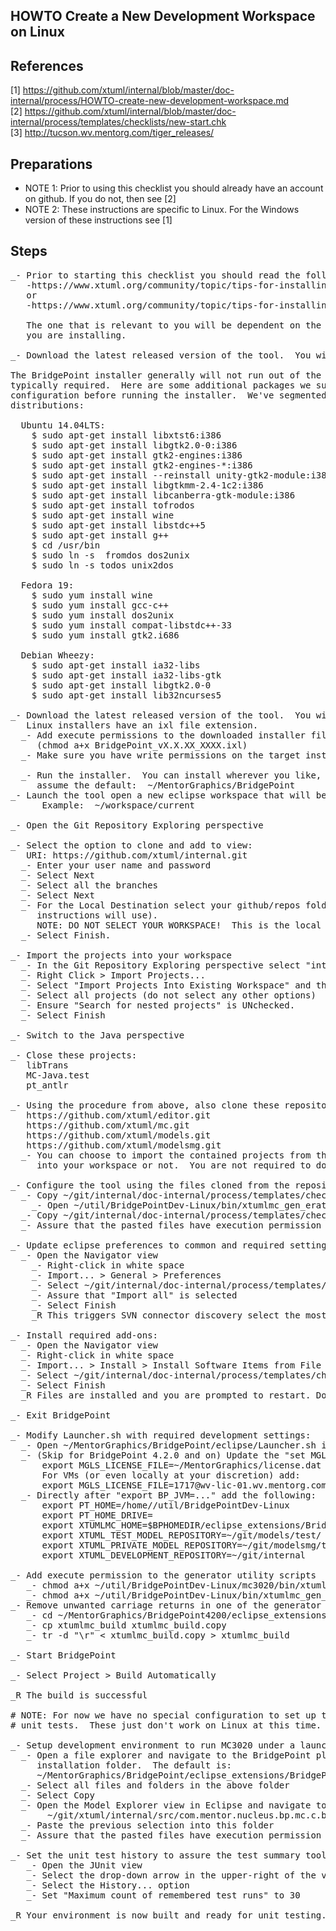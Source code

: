 HOWTO Create a New Development Workspace on Linux
----------------------------------------

References
------------
[1]  https://github.com/xtuml/internal/blob/master/doc-internal/process/HOWTO-create-new-development-workspace.md  
[2]  https://github.com/xtuml/internal/blob/master/doc-internal/process/templates/checklists/new-start.chk  
[3]  http://tucson.wv.mentorg.com/tiger_releases/

Preparations
------------
- NOTE 1: Prior to using this checklist you should already have an account on github.  If you do not, then see [2]  
- NOTE 2: These instructions are specific to Linux.  For the Windows version of these instructions see [1]


Steps
------------
<pre>
_- Prior to starting this checklist you should read the following on xtUML.org:
   -https://www.xtuml.org/community/topic/tips-for-installing-on-linux-mint-15/
   or
   -https://www.xtuml.org/community/topic/tips-for-installing-on-linux-fedora-19/
   
   The one that is relevant to you will be dependent on the linux version
   you are installing.
   
_- Download the latest released version of the tool.  You will find all the releases at [3]

The BridgePoint installer generally will not run out of the box on Linux.  Some system configuration is 
typically required.  Here are some additional packages we suggest be installed and prepatory 
configuration before running the installer.  We've segmented the advice based on the most popular 
distributions:

  Ubuntu 14.04LTS:
    $ sudo apt-get install libxtst6:i386
    $ sudo apt-get install libgtk2.0-0:i386
    $ sudo apt-get install gtk2-engines:i386
    $ sudo apt-get install gtk2-engines-*:i386
    $ sudo apt-get install --reinstall unity-gtk2-module:i386
    $ sudo apt-get install libgtkmm-2.4-1c2:i386
    $ sudo apt-get install libcanberra-gtk-module:i386
    $ sudo apt-get install tofrodos 
    $ sudo apt-get install wine 
    $ sudo apt-get install libstdc++5
    $ sudo apt-get install g++
    $ cd /usr/bin 
    $ sudo ln -s  fromdos dos2unix 
    $ sudo ln -s todos unix2dos  
    
  Fedora 19:
    $ sudo yum install wine 
    $ sudo yum install gcc-c++
    $ sudo yum install dos2unix
    $ sudo yum install compat-libstdc++-33 
    $ sudo yum install gtk2.i686
    
  Debian Wheezy:
    $ sudo apt-get install ia32-libs 
    $ sudo apt-get install ia32-libs-gtk 
    $ sudo apt-get install libgtk2.0-0 
    $ sudo apt-get install lib32ncurses5
  
_- Download the latest released version of the tool.  You will find all the releases at [3].
   Linux installers have an ixl file extension.
  _- Add execute permissions to the downloaded installer file
     (chmod a+x BridgePoint_vX.X.XX_XXXX.ixl)
  _- Make sure you have write permissions on the target install folder

  _- Run the installer.  You can install wherever you like, but these instructions 
     assume the default:  ~/MentorGraphics/BridgePoint
_- Launch the tool open a new eclipse workspace that will become your development workspace.
      Example:  ~/workspace/current

_- Open the Git Repository Exploring perspective

_- Select the option to clone and add to view:
   URI: https://github.com/xtuml/internal.git
  _- Enter your user name and password
  _- Select Next
  _- Select all the branches
  _- Select Next
  _- For the Local Destination select your github/repos folder (e.g. ~/git, which these 
     instructions will use).
     NOTE: DO NOT SELECT YOUR WORKSPACE!  This is the local repository location.
  _- Select Finish.

_- Import the projects into your workspace
  _- In the Git Repository Exploring perspective select "internal"
  _- Right Click > Import Projects...
  _- Select "Import Projects Into Existing Workspace" and then "Next"
  _- Select all projects (do not select any other options)
  _- Ensure "Search for nested projects" is UNchecked.
  _- Select Finish

_- Switch to the Java perspective

_- Close these projects:
   libTrans
   MC-Java.test
   pt_antlr

_- Using the procedure from above, also clone these repositories:
   https://github.com/xtuml/editor.git
   https://github.com/xtuml/mc.git
   https://github.com/xtuml/models.git
   https://github.com/xtuml/modelsmg.git
  _- You can choose to import the contained projects from these repositories 
     into your workspace or not.  You are not required to do so.
	 
_- Configure the tool using the files cloned from the repositories above:
  _- Copy ~/git/internal/doc-internal/process/templates/checklists/development-workspace-setup/BridgePointDev-Linux into ~/util
    _- Open ~/util/BridgePointDev-Linux/bin/xtumlmc_gen_erate in a text editor.  Update the home dir and version to match your installation.
  _- Copy ~/git/internal/doc-internal/process/templates/checklists/development-workspace-setup/dropins/* into ~/MentorGraphics/BridgePoint/eclipse/dropins
  _- Assure that the pasted files have execution permission
  
_- Update eclipse preferences to common and required settings:
  _- Open the Navigator view
    _- Right-click in white space
    _- Import... > General > Preferences
    _- Select ~/git/internal/doc-internal/process/templates/checklists/development-workspace-setup/EclipsePreferences.epf
    _- Assure that "Import all" is selected
    _- Select Finish
    _R This triggers SVN connector discovery select the most recent SVN Kit connector
	
_- Install required add-ons:
  _- Open the Navigator view
  _- Right-click in white space
  _- Import... > Install > Install Software Items from File
  _- Select ~/git/internal/doc-internal/process/templates/checklists/development-workspace-setup/xtUML_dev_eclipse_addons.p2f
  _- Select Finish
  _R Files are installed and you are prompted to restart. Do NOT restart
    
_- Exit BridgePoint

_- Modify Launcher.sh with required development settings:
  _- Open ~/MentorGraphics/BridgePoint/eclipse/Launcher.sh in a text editor
  _- (Skip for BridgePoint 4.2.0 and on) Update the "set MGLS_LICENSE_FILE..." line to :
      export MGLS_LICENSE_FILE=~/MentorGraphics/license.dat   
      For VMs (or even locally at your discretion) add:
      export MGLS_LICENSE_FILE=1717@wv-lic-01.wv.mentorg.com;1717@wv-lic-02.wv.mentorg.com;1717@svr-azt-eng-01  
  _- Directly after "export BP_JVM=..." add the following:
      export PT_HOME=/home/<your username>/util/BridgePointDev-Linux
      export PT_HOME_DRIVE=
      export XTUMLMC_HOME=$BPHOMEDIR/eclipse_extensions/BridgePoint/eclipse/plugins/com.mentor.nucleus.bp.mc.c.binary_$BP_VERSION/
      export XTUML_TEST_MODEL_REPOSITORY=~/git/models/test/
      export XTUML_PRIVATE_MODEL_REPOSITORY=~/git/modelsmg/test/
      export XTUML_DEVELOPMENT_REPOSITORY=~/git/internal

_- Add execute permission to the generator utility scripts
   _- chmod a+x ~/util/BridgePointDev-Linux/mc3020/bin/xtumlmc_build.exe
   _- chmod a+x ~/util/BridgePointDev-Linux/bin/xtumlmc_gen_erate
_- Remove unwanted carriage returns in one of the generator utility scripts
   _- cd ~/MentorGraphics/BridgePoint4200/eclipse_extensions/BridgePoint/eclipse/plugins/com.mentor.nucleus.bp.mc.c.binary_4.2.0/mc3020/bin
   _- cp xtumlmc_build xtumlmc_build.copy
   _- tr -d "\r" < xtumlmc_build.copy > xtumlmc_build

_- Start BridgePoint
	  
_- Select Project > Build Automatically

_R The build is successful

# NOTE: For now we have no special configuration to set up the graphics to run 
# unit tests.  These just don't work on Linux at this time.

_- Setup development environment to run MC3020 under a launch configuration
  _- Open a file explorer and navigate to the BridgePoint plug-in 
     installation folder.  The default is:
     ~/MentorGraphics/BridgePoint/eclipse_extensions/BridgePoint/eclipse/plugins/com.mentor.nucleus.bp.mc.c.binary_"ver"/mc3020
  _- Select all files and folders in the above folder
  _- Select Copy
  _- Open the Model Explorer view in Eclipse and navigate to:
       ~/git/xtuml/internal/src/com.mentor.nucleus.bp.mc.c.binary/mc3020
  _- Paste the previous selection into this folder
  _- Assure that the pasted files have execution permission

_- Set the unit test history to assure the test summary tool capture all results
   _- Open the JUnit view
   _- Select the drop-down arrow in the upper-right of the view
   _- Select the History... option
   _- Set "Maximum count of remembered test runs" to 30 
	
_R Your environment is now built and ready for unit testing.

</pre>

